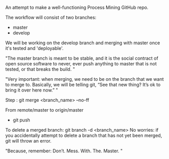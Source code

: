 An attempt to make a well-functioning Process Mining GitHub repo. 

The workflow will consist of two branches:
- master
- develop

We will be working on the develop branch and merging with master once it's tested and 'deployable'.

"The master branch is meant to be stable, and it is the social contract of
open source software to never, ever push anything to master that
is not tested, or that breaks the build. "


"Very important: when merging, we need to be on the branch
that we want to merge to. Basically, we will be telling git,
“See that new thing? It’s ok to bring it over here now.” "

Step : git merge <branch_name> –no-ff

From remote/master to origin/master
- git push

To delete a merged branch: git branch -d <branch_name> 
No worries: if you accidentally attempt to delete a branch that has not yet been merged, git will throw an error.



"Because, remember: Don’t. Mess. With. The. Master. "

